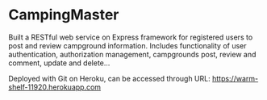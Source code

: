 # CampingMaster
Built a RESTful web service on Express framework for registered users to post and review campground information. 
Includes functionality of user authentication, authorization management, campgrounds post, review and comment, update and delete...

Deployed with Git on Heroku,
can be accessed through URL: https://warm-shelf-11920.herokuapp.com

